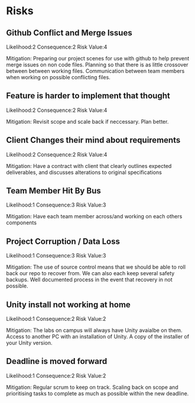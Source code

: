 # Risks 

## Github Conflict and Merge Issues
Likelihood:2
Consequence:2
Risk Value:4

Mitigation: Preparing our project scenes for use with github to help prevent merge issues on non code files. Planning so that there is as little crossover between between working files. Communication between team members when working on possible conflicting files.

## Feature is harder to implement that thought
Likelihood:2
Consequence:2
Risk Value:4

Mitigation: Revisit scope and scale back if neccessary. Plan better.


## Client Changes their mind about requirements
Likelihood:2
Consequence:2
Risk Value:4

Mitigation: Have a contract with client that clearly outlines expected deliverables, and discusses alterations to original specifications

## Team Member Hit By Bus
Likelihood:1
Consequence:3
Risk Value:3

Mitigation: Have each team member across/and working on each others components

## Project Corruption / Data Loss
Likelihood:1
Consequence:3
Risk Value:3

Mitigation: The use of source control means that we should be able to roll back our repo to recover from. We can also each keep several safety backups. Well documented process in the event that recovery in not possible.


## Unity install not working at home
Likelihood:1
Consequence:2
Risk Value:2

Mitigation: The labs on campus will always have Unity avaialbe on them. Access to another PC with an installation of Unity. A copy of the installer of your Unity version.



## Deadline is moved forward
Likelihood:1
Consequence:2
Risk Value:2

Mitigation: Regular scrum to keep on track. Scaling back on scope and prioritising tasks to complete as much as possible within the new deadline.


